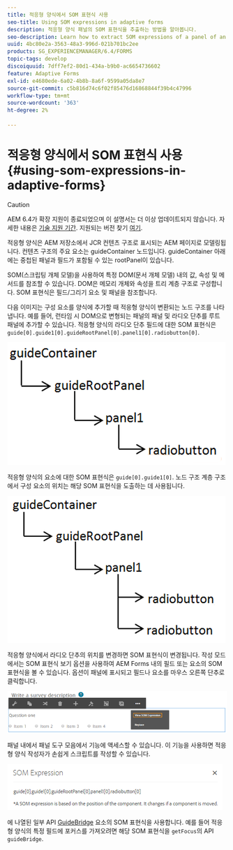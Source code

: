 ```yaml
---
title: 적응형 양식에서 SOM 표현식 사용
seo-title: Using SOM expressions in adaptive forms
description: 적응형 양식 패널의 SOM 표현식을 추출하는 방법을 알아봅니다.
seo-description: Learn how to extract SOM expressions of a panel of an adaptive form.
uuid: 4bc80e2a-3563-48a3-996d-021b701bc2ee
products: SG_EXPERIENCEMANAGER/6.4/FORMS
topic-tags: develop
discoiquuid: 7dff7ef2-80d1-434a-b9b0-ac6654736602
feature: Adaptive Forms
exl-id: e4680ede-6a02-4b8b-8a6f-9599a05da8e7
source-git-commit: c5b816d74c6f02f85476d16868844f39b4c47996
workflow-type: tm+mt
source-wordcount: '363'
ht-degree: 2%

---
```


# 적응형 양식에서 SOM 표현식 사용 {#using-som-expressions-in-adaptive-forms}

>[!CAUTION]
>
>AEM 6.4가 확장 지원이 종료되었으며 이 설명서는 더 이상 업데이트되지 않습니다. 자세한 내용은 [기술 지원 기간](https://helpx.adobe.com/kr/support/programs/eol-matrix.html). 지원되는 버전 찾기 [여기](https://experienceleague.adobe.com/docs/).

적응형 양식은 AEM 저장소에서 JCR 컨텐츠 구조로 표시되는 AEM 페이지로 모델링됩니다. 컨텐츠 구조의 주요 요소는 guideContainer 노드입니다. guideContainer 아래에는 중첩된 패널과 필드가 포함될 수 있는 rootPanel이 있습니다.

SOM(스크립팅 개체 모델)을 사용하여 특정 DOM(문서 개체 모델) 내의 값, 속성 및 메서드를 참조할 수 있습니다. DOM은 메모리 개체와 속성을 트리 계층 구조로 구성합니다. SOM 표현식은 필드/그리기 요소 및 패널을 참조합니다.

다음 이미지는 구성 요소를 양식에 추가할 때 적응형 양식이 변환되는 노드 구조를 나타냅니다. 예를 들어, 런타임 시 DOM으로 변형되는 패널의 패널 및 라디오 단추를 루트 패널에 추가할 수 있습니다. 적응형 양식의 라디오 단추 필드에 대한 SOM 표현식은 `guide[0].guide1[0].guideRootPanel[0].panel1[0].radiobutton[0]`.

![DOM 트리](assets/hierarchy-1.png)

적응형 양식의 요소에 대한 SOM 표현식은 `guide[0].guide1[0]`. 노드 구조 계층 구조에서 구성 요소의 위치는 해당 SOM 표현식을 도출하는 데 사용됩니다.

![라디오 단추가 두 개인 DOM 트리](assets/hierarchy_radio_button.png)

적응형 양식에서 라디오 단추의 위치를 변경하면 SOM 표현식이 변경됩니다. 작성 모드에서는 SOM 표현식 보기 옵션을 사용하여 AEM Forms 내의 필드 또는 요소의 SOM 표현식을 볼 수 있습니다. 옵션이 패널에 표시되고 필드나 요소를 마우스 오른쪽 단추로 클릭합니다.

![적응형 양식에서 SOM 표현식 추출](assets/som-expressions.png)

패널 내에서 패널 도구 모음에서 기능에 액세스할 수 있습니다. 이 기능을 사용하면 적응형 양식 작성자가 손쉽게 스크립트를 작성할 수 있습니다.

![패널 도구 모음을 사용하여 SOM 표현식 추출](assets/som-expression.png)

에 나열된 일부 API [GuideBridge](https://helpx.adobe.com/aem-forms/6/javascript-api/GuideBridge.md) 요소의 SOM 표현식을 사용합니다. 예를 들어 적응형 양식의 특정 필드에 포커스를 가져오려면 해당 SOM 표현식을 `getFocus`의 API `guideBridge`.

